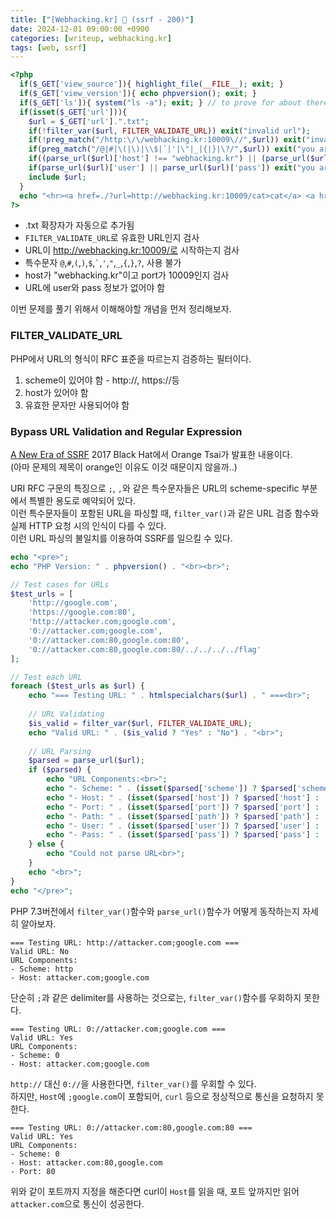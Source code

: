 ```yaml
---
title: ["[Webhacking.kr] 🍊 (ssrf - 200)"]
date: 2024-12-01 09:00:00 +0900
categories: [writeup, webhacking.kr]
tags: [web, ssrf]
---
```


```php
<?php
  if($_GET['view_source']){ highlight_file(__FILE__); exit; }
  if($_GET['view_version']){ echo phpversion(); exit; }
  if($_GET['ls']){ system("ls -a"); exit; } // to prove for about there is not hidden files in this directory. you dont have to run dirbuster!
  if(isset($_GET['url'])){
    $url = $_GET['url'].".txt";
    if(!filter_var($url, FILTER_VALIDATE_URL)) exit("invalid url");
    if(!preg_match("/http:\/\/webhacking.kr:10009\//",$url)) exit("invalid server");
    if(preg_match("/@|#|\(|\)|\\$|`|'|\"|_|{|}|\?/",$url)) exit("you are not orange");
    if((parse_url($url)['host'] !== "webhacking.kr") || (parse_url($url)['port'] !== 10009)) exit("invalid host or port");
    if(parse_url($url)['user'] || parse_url($url)['pass']) exit("you are not orange");
    include $url;
  }
  echo "<hr><a href=./?url=http://webhacking.kr:10009/cat>cat</a> <a href=./?url=http://webhacking.kr:10009/dog>dog</a> <hr><a href=./?view_source=1>view-source</a> <a href=./?view_version=1>view-version</a> <a href=./?ls=1>ls</a>";
?>
```

* .txt 확장자가 자동으로 추가됨
* `FILTER_VALIDATE_URL`로 유효한 URL인지 검사
* URL이 http://webhacking.kr:10009/로 시작하는지 검사
* 특수문자 `@`,`#`,`(`,`)`,`$`,`` ` ``,`'`,`"`,`_`,`{`,`}`,`?`, 사용 불가
* host가 "webhacking.kr"이고 port가 10009인지 검사
* URL에 user와 pass 정보가 없어야 함

이번 문제를 풀기 위해서 이해해야할 개념을 먼저 정리해보자.  

### FILTER_VALIDATE_URL

PHP에서 URL의 형식이 RFC 표준을 따르는지 검증하는 필터이다.  
1. scheme이 있어야 함 - http://, https://등
2. host가 있어야 함
3. 유효한 문자만 사용되어야 함

### Bypass URL Validation and Regular Expression

[A New Era of SSRF](https://www.blackhat.com/docs/us-17/thursday/us-17-Tsai-A-New-Era-Of-SSRF-Exploiting-URL-Parser-In-Trending-Programming-Languages.pdf) 2017 Black Hat에서 Orange Tsai가 발표한 내용이다.  
(아마 문제의 제목이 orange인 이유도 이것 때문이지 않을까..)

URI RFC 구문의 특징으로 `;`, `,`와 같은 특수문자들은 URL의 scheme-specific 부분에서 특별한 용도로 예약되어 있다.  
이런 특수문자들이 포함된 URL을 파싱할 때, `filter_var()`과 같은 URL 검증 함수와 실제 HTTP 요청 시의 인식이 다를 수 있다.  
이런 URL 파싱의 불일치를 이용하여 SSRF를 일으킬 수 있다.  

```php
echo "<pre>";
echo "PHP Version: " . phpversion() . "<br><br>";

// Test cases for URLs
$test_urls = [
    'http://google.com',
    'https://google.com:80',
    'http://attacker.com;google.com',
    '0://attacker.com;google.com',
    '0://attacker.com:80,google.com:80',
    '0://attacker.com:80,google.com:80/../../../../flag'
];

// Test each URL
foreach ($test_urls as $url) {
    echo "=== Testing URL: " . htmlspecialchars($url) . " ===<br>";
    
    // URL Validating
    $is_valid = filter_var($url, FILTER_VALIDATE_URL);
    echo "Valid URL: " . ($is_valid ? "Yes" : "No") . "<br>";
    
    // URL Parsing
    $parsed = parse_url($url);
    if ($parsed) {
        echo "URL Components:<br>";
        echo "- Scheme: " . (isset($parsed['scheme']) ? $parsed['scheme'] : 'N/A') . "<br>";
        echo "- Host: " . (isset($parsed['host']) ? $parsed['host'] : 'N/A') . "<br>";
        echo "- Port: " . (isset($parsed['port']) ? $parsed['port'] : 'N/A') . "<br>";
        echo "- Path: " . (isset($parsed['path']) ? $parsed['path'] : 'N/A') . "<br>";
        echo "- User: " . (isset($parsed['user']) ? $parsed['user'] : 'N/A') . "<br>";
        echo "- Pass: " . (isset($parsed['pass']) ? $parsed['pass'] : 'N/A') . "<br>";
    } else {
        echo "Could not parse URL<br>";
    }
    echo "<br>";
}
echo "</pre>";
```

PHP 7.3버전에서 `filter_var()`함수와 `parse_url()`함수가 어떻게 동작하는지 자세히 알아보자.  

```
=== Testing URL: http://attacker.com;google.com ===
Valid URL: No
URL Components:
- Scheme: http
- Host: attacker.com;google.com
```
단순히 `;`과 같은 delimiter를 사용하는 것으로는, `filter_var()`함수를 우회하지 못한다.  

```
=== Testing URL: 0://attacker.com;google.com ===
Valid URL: Yes
URL Components:
- Scheme: 0
- Host: attacker.com;google.com
```  
 `http://` 대신 `0://`을 사용한다면, `filter_var()`를 우회할 수 있다.  
 하지만, `Host`에 `;google.com`이 포함되어, `curl` 등으로 정상적으로 통신을 요청하지 못한다.  

```
=== Testing URL: 0://attacker.com:80,google.com:80 ===
Valid URL: Yes
URL Components:
- Scheme: 0
- Host: attacker.com:80,google.com
- Port: 80
```  
위와 같이 포트까지 지정을 해준다면 curl이 `Host`를 읽을 때, 포트 앞까지만 읽어 `attacker.com`으로 통신이 성공한다.  



